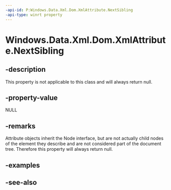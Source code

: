 ```yaml
---
-api-id: P:Windows.Data.Xml.Dom.XmlAttribute.NextSibling
-api-type: winrt property
---
```


<!-- Property syntax
public Windows.Data.Xml.Dom.IXmlNode NextSibling { get; }
-->

# Windows.Data.Xml.Dom.XmlAttribute.NextSibling

## -description
This property is not applicable to this class and will always return null.

## -property-value
NULL

## -remarks
Attribute objects inherit the Node interface, but are not actually child nodes of the element they describe and are not considered part of the document tree. Therefore this property will always return null.

## -examples

## -see-also
